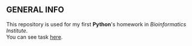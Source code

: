 ## GENERAL INFO
This repository is used for my first **Python**'s homework in *Bioinformatics Institute*.
<br> 
You can see task [here](https://www.notion.so/First-Homework-Git-cc0d4abbd04245f2874110d1590dda7b).
